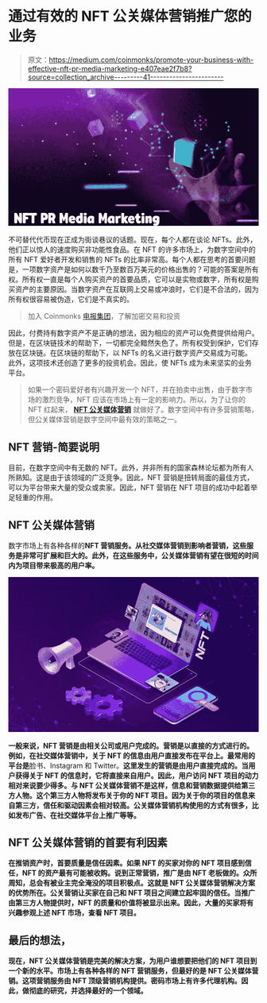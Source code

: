 # 通过有效的 NFT 公关媒体营销推广您的业务

> 原文：<https://medium.com/coinmonks/promote-your-business-with-effective-nft-pr-media-marketing-e407eae2f7b8?source=collection_archive---------41----------------------->

![](img/9306eec947cc78c75efeda4a19b40ccb.png)

不可替代代币现在正成为街谈巷议的话题。现在，每个人都在谈论 NFTs。此外，他们正以惊人的速度购买非功能性食品。在 NFT 的许多市场上，为数字空间中的所有 NFT 爱好者开发和销售的 NFTs 的比率非常高。每个人都在思考的首要问题是，一项数字资产是如何以数千乃至数百万美元的价格出售的？可能的答案是所有权。所有权一直是每个人购买资产的首要品质，它可以是实物或数字，所有权是购买资产的主要原因。当数字资产在互联网上交易或冲浪时，它们是不合法的，因为所有权很容易被伪造，它们是不真实的。

> 加入 Coinmonks [电报集团](https://t.me/joinchat/Trz8jaxd6xEsBI4p)，了解加密交易和投资

因此，付费持有数字资产不是正确的想法，因为相应的资产可以免费提供给用户。但是，在区块链技术的帮助下，一切都完全黯然失色了。所有权受到保护，它们存放在区块链。在区块链的帮助下，以 NFTs 的名义进行数字资产交易成为可能。此外，这项技术还创造了更多的投资机会。因此，使 NFTs 成为未来坚实的业务平台。

> 如果一个密码爱好者有兴趣开发一个 NFT，并在拍卖中出售，由于数字市场的激烈竞争，NFT 应该在市场上有一定的影响力。所以，为了让你的 NFT 红起来， [**NFT 公关媒体营销**](https://bit.ly/3mpEi9g) 就做好了。数字空间中有许多营销策略，但公关媒体营销是数字空间中最有效的策略之一。

## **NFT 营销-简要说明**

目前，在数字空间中有无数的 NFT。此外，并非所有的国家森林论坛都为所有人所熟知。这是由于该领域的广泛竞争。因此，NFT 营销是扭转局面的最佳方式，可以为平台带来大量的受众或卖家。因此，NFT 营销在 NFT 项目的成功中起着举足轻重的作用。

## **NFT 公关媒体营销**

数字市场上有各种各样的[](https://bit.ly/3mrTZNb)**NFT 营销服务。从社交媒体营销到影响者营销，这些服务是非常可扩展和巨大的。此外，在这些服务中，公关媒体营销有望在很短的时间内为项目带来极高的用户率。**

**![](img/6933e8f0921c00ed676d6d0a0052a055.png)**

**一般来说，NFT 营销是由相关公司或用户完成的。营销是以直接的方式进行的。例如，在社交媒体营销中，关于 NFT 的信息由用户直接发布在平台上。最常用的平台是**脸书、Instagram 和 Twitter。**这里发生的营销是由用户直接完成的。当用户获得关于 NFT 的信息时，它将直接来自用户。因此，用户访问 NFT 项目的动力相对来说要少得多。与 NFT 公关媒体营销不是这样，信息和营销数据提供给第三方人物。这个第三方人物将发布关于你的 NFT 项目。因为关于你的项目的信息来自第三方，信任和驱动因素会相对较高。公关媒体营销机构使用的方式有很多，比如发布广告、在社交媒体平台上推广等等。**

## ****NFT 公关媒体营销的首要有利因素****

**在推销资产时，首要质量是信任因素。如果 NFT 的买家对你的 NFT 项目感到信任，NFT 的资产最有可能被收购。说到正常营销，推广是由 NFT 老板做的。众所周知，总会有被业主完全淹没的项目积极点。这就是 NFT 公关媒体营销解决方案的优势所在。公关营销让买家在自己和 NFT 项目之间建立起牢固的信任。当推广由第三方人物提供时，NFT 的质量和价值将被显示出来。因此，大量的买家将有兴趣参观上述 NFT 市场，查看 NFT 项目。**

## ****最后的想法，****

**现在，NFT 公关媒体营销是完美的解决方案，为用户谁想要把他们的 NFT 项目到一个新的水平。市场上有各种各样的 NFT 营销服务，但最好的是 NFT 公关媒体营销。这项营销服务由 NFT 顶级营销机构提供。密码市场上有许多代理机构。因此，做彻底的研究，并选择最好的一个领域。**